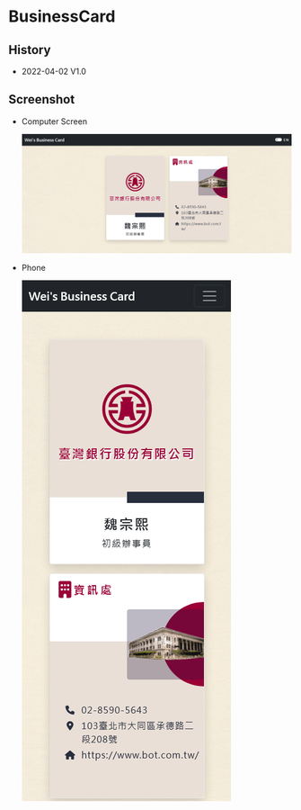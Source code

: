 # BusinessCard

## History

- 2022-04-02 V1.0

## Screenshot

- Computer Screen

  <img src="images/screenshot-laptop.png" />

- Phone

  <img src="images/screenshot-phone.png" />
